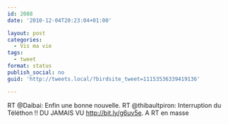 ```yaml
---
id: 2088
date: '2010-12-04T20:23:04+01:00'

layout: post
categories:
  - Vis ma vie
tags:
  - tweet
format: status
publish_social: no
guid: 'http://tweets.local/?birdsite_tweet=11153536339419136'

---
```


RT @Daibai: Enfin une bonne nouvelle. RT @thibaultpiron: Interruption du Téléthon !! DU JAMAIS VU http://bit.ly/g6uv5e. A RT en masse